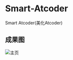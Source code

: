 # Smart-Atcoder
Smart Atcoder(美化Atcoder)

## 成果图
![主页](https://assets.userstyles.org/assets_packs/type=style/user_id=4385220/screenshot_8558f187-6025-40a8-94df-4de66156765c.webp)
